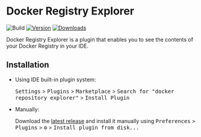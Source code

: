 # Docker Registry Explorer

![Build](https://github.com/ExidCuter/docker-repository-explorer/workflows/Build/badge.svg)
[![Version](https://img.shields.io/jetbrains/plugin/v/15548.svg)](https://plugins.jetbrains.com/plugin/15548)
[![Downloads](https://img.shields.io/jetbrains/plugin/d/15548.svg)](https://plugins.jetbrains.com/plugin/15548)


<!-- Plugin description -->
Docker Registry Explorer is a plugin that enables you to see the contents of your Docker Registry in your IDE.

<!-- Plugin description end -->

## Installation

- Using IDE built-in plugin system:
  
  <kbd>Settings</kbd> > <kbd>Plugins</kbd> > <kbd>Marketplace</kbd> > <kbd>Search for "docker repository explorer"</kbd> >
  <kbd>Install Plugin</kbd>
  
- Manually:

  Download the [latest release](https://github.com/ExidCuter/docker-repository-explorer/releases/latest) and install it manually using
  <kbd>Preferences</kbd> > <kbd>Plugins</kbd> > <kbd>⚙️</kbd> > <kbd>Install plugin from disk...</kbd>
